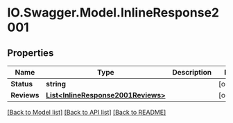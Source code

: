# IO.Swagger.Model.InlineResponse2001
## Properties

Name | Type | Description | Notes
------------ | ------------- | ------------- | -------------
**Status** | **string** |  | [optional] 
**Reviews** | [**List&lt;InlineResponse2001Reviews&gt;**](InlineResponse2001Reviews.md) |  | [optional] 

[[Back to Model list]](../README.md#documentation-for-models) [[Back to API list]](../README.md#documentation-for-api-endpoints) [[Back to README]](../README.md)


